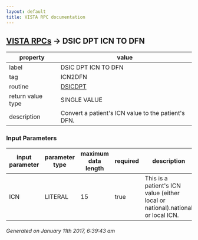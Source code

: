 ```yaml
---
layout: default
title: VISTA RPC documentation
---
```




## [VISTA RPCs](TableOfContent.md) &#8594; DSIC DPT ICN TO DFN 

 property | value 
--- | --- 
 label | DSIC DPT ICN TO DFN
 tag | ICN2DFN
 routine | [DSICDPT](http://code.osehra.org/dox/Routine_DSICDPT_source.html)
 return value type | SINGLE VALUE
 description | Convert a patient's ICN value to the patient's DFN.

### Input Parameters

| input parameter | parameter type | maximum data length | required | description | 
| --- | --- | --- | --- | --- | 
| ICN | LITERAL | 15 | true | This is a patient's ICN value (either local or national).national or local ICN. | 




 ###### Generated on January 11th 2017, 6:39:43 am